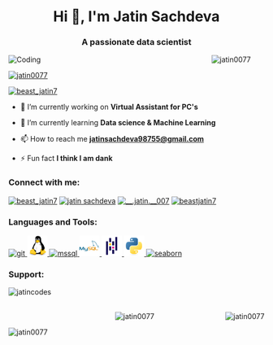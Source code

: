 <h1 align="center">Hi 👋, I'm Jatin Sachdeva</h1>
<h3 align="center">A passionate data scientist</h3>
<img align="left" alt="Coding" width="400" src="https://camo.githubusercontent.com/5ddf73ad3a205111cf8c686f687fc216c2946a75005718c8da5b837ad9de78c9/68747470733a2f2f7468756d62732e6766796361742e636f6d2f4576696c4e657874446576696c666973682d736d616c6c2e676966">

<p align="centre"> <img src="https://komarev.com/ghpvc/?username=jatin0077&label=Profile%20views&color=0e75b6&style=flat" alt="jatin0077" /> </p>

<p align="centre"> <a href="https://github.com/ryo-ma/github-profile-trophy"><img src="https://github-profile-trophy.vercel.app/?username=jatin0077" alt="jatin0077" /></a> </p>

<p align="left"> <a href="https://twitter.com/beast_jatin7" target="blank"><img src="https://img.shields.io/twitter/follow/beast_jatin7?logo=twitter&style=for-the-badge" alt="beast_jatin7" /></a> </p>

- 🔭 I’m currently working on **Virtual Assistant for PC's**

- 🌱 I’m currently learning **Data science & Machine Learning**

- 📫 How to reach me **jatinsachdeva98755@gmail.com**

- ⚡ Fun fact **I think I am dank**

<h3 align="left">Connect with me:</h3>
<p align="left">
<a href="https://twitter.com/beast_jatin7" target="blank"><img align="center" src="https://raw.githubusercontent.com/rahuldkjain/github-profile-readme-generator/master/src/images/icons/Social/twitter.svg" alt="beast_jatin7" height="30" width="40" /></a>
<a href="https://fb.com/jatin sachdeva" target="blank"><img align="center" src="https://raw.githubusercontent.com/rahuldkjain/github-profile-readme-generator/master/src/images/icons/Social/facebook.svg" alt="jatin sachdeva" height="30" width="40" /></a>
<a href="https://instagram.com/__.jatin.__007" target="blank"><img align="center" src="https://raw.githubusercontent.com/rahuldkjain/github-profile-readme-generator/master/src/images/icons/Social/instagram.svg" alt="__.jatin.__007" height="30" width="40" /></a>
<a href="https://www.hackerrank.com/beastjatin7" target="blank"><img align="center" src="https://raw.githubusercontent.com/rahuldkjain/github-profile-readme-generator/master/src/images/icons/Social/hackerrank.svg" alt="beastjatin7" height="30" width="40" /></a>
</p>

<h3 align="left">Languages and Tools:</h3>
<p align="left"> <a href="https://git-scm.com/" target="_blank" rel="noreferrer"> <img src="https://www.vectorlogo.zone/logos/git-scm/git-scm-icon.svg" alt="git" width="40" height="40"/> </a> <a href="https://www.linux.org/" target="_blank" rel="noreferrer"> <img src="https://raw.githubusercontent.com/devicons/devicon/master/icons/linux/linux-original.svg" alt="linux" width="40" height="40"/> </a> <a href="https://www.microsoft.com/en-us/sql-server" target="_blank" rel="noreferrer"> <img src="https://www.svgrepo.com/show/303229/microsoft-sql-server-logo.svg" alt="mssql" width="40" height="40"/> </a> <a href="https://www.mysql.com/" target="_blank" rel="noreferrer"> <img src="https://raw.githubusercontent.com/devicons/devicon/master/icons/mysql/mysql-original-wordmark.svg" alt="mysql" width="40" height="40"/> </a> <a href="https://pandas.pydata.org/" target="_blank" rel="noreferrer"> <img src="https://raw.githubusercontent.com/devicons/devicon/2ae2a900d2f041da66e950e4d48052658d850630/icons/pandas/pandas-original.svg" alt="pandas" width="40" height="40"/> </a> <a href="https://www.python.org" target="_blank" rel="noreferrer"> <img src="https://raw.githubusercontent.com/devicons/devicon/master/icons/python/python-original.svg" alt="python" width="40" height="40"/> </a> <a href="https://seaborn.pydata.org/" target="_blank" rel="noreferrer"> <img src="https://seaborn.pydata.org/_images/logo-mark-lightbg.svg" alt="seaborn" width="40" height="40"/> </a> </p>

<h3 align="left">Support:</h3>
<p><a href="https://ko-fi.com/jatincodes"> <img align="left" src="https://cdn.ko-fi.com/cdn/kofi3.png?v=3" height="50" width="210" alt="jatincodes" /></a></p><br><br>

<p><img align="right" src="https://github-readme-stats.vercel.app/api/top-langs?username=jatin0077&show_icons=true&locale=en&layout=compact" alt="jatin0077" /></p>

<p>&nbsp;<img align="left" src="https://github-readme-stats.vercel.app/api?username=jatin0077&show_icons=true&locale=en" alt="jatin0077" /></p>

<p><img align="left" src="https://github-readme-streak-stats.herokuapp.com/?user=jatin0077&" alt="jatin0077" /></p>
	
